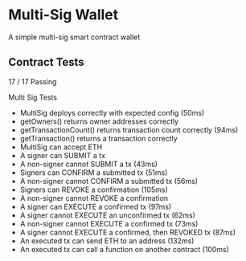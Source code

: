 # Multi-Sig Wallet
A simple multi-sig smart contract wallet

## Contract Tests

17 / 17 Passing

Multi Sig Tests
- MultiSig deploys correctly with expected config (50ms)
- getOwners() returns owner addresses correctly
- getTransactionCount() returns transaction count correctly (94ms)
- getTransaction() returns a transaction correctly
- MultiSig can accept ETH
- A signer can SUBMIT a tx
- A non-signer cannot SUBMIT a tx (43ms)
- Signers can CONFIRM a submitted tx (51ms)
- A non-signer cannot CONFIRM a submitted tx (56ms)
- Signers can REVOKE a confirmation (105ms)
- A non-signer cannot REVOKE a confirmation
- A signer can EXECUTE a confirmed tx (97ms)
- A signer cannot EXECUTE an unconfirmed tx (62ms)
- A non-signer cannot EXECUTE a confirmed tx (73ms)
- A signer cannot EXECUTE a confirmed, then REVOKED tx (87ms)
- An executed tx can send ETH to an address (132ms)
- An executed tx can call a function on another contract (100ms)
